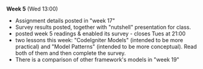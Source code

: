 **Week 5** (Wed 13:00)  
- Assignment details posted in "week 17"
- Survey results posted, together with "nutshell" presentation for class.
- posted week 5 readings & enabled its survey - closes Tues at 21:00
- two lessons this week: "CodeIgniter Models" (intended to be more
practical) and "Model Patterns" (intended to be more conceptual).
Read both of them and then complete the survey.  
- There is a comparison of other framework's models in "week 19"
